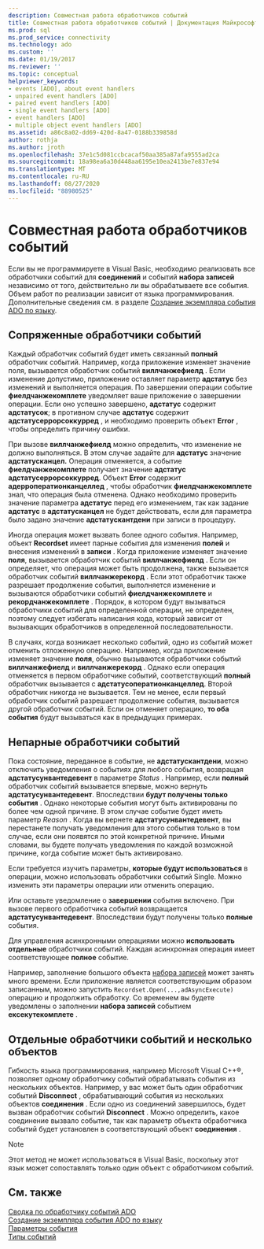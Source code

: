 ```yaml
---
description: Совместная работа обработчиков событий
title: Совместная работа обработчиков событий | Документация Майкрософт
ms.prod: sql
ms.prod_service: connectivity
ms.technology: ado
ms.custom: ''
ms.date: 01/19/2017
ms.reviewer: ''
ms.topic: conceptual
helpviewer_keywords:
- events [ADO], about event handlers
- unpaired event handlers [ADO]
- paired event handlers [ADO]
- single event handlers [ADO]
- event handlers [ADO]
- multiple object event handlers [ADO]
ms.assetid: a86c8a02-dd69-420d-8a47-0188b339858d
author: rothja
ms.author: jroth
ms.openlocfilehash: 37e1c5d081ccbcacaf50aa385a87afa9555ad2ca
ms.sourcegitcommit: 18a98ea6a30d448aa6195e10ea2413be7e837e94
ms.translationtype: MT
ms.contentlocale: ru-RU
ms.lasthandoff: 08/27/2020
ms.locfileid: "88980525"
---
```

# <a name="how-event-handlers-work-together"></a>Совместная работа обработчиков событий
Если вы не программируете в Visual Basic, необходимо реализовать все обработчики событий для **соединений** и событий **набора записей** независимо от того, действительно ли вы обрабатываете все события. Объем работ по реализации зависит от языка программирования. Дополнительные сведения см. в разделе [Создание экземпляра события ADO по языку](./ado-event-instantiation-by-language.md).  
  
## <a name="paired-event-handlers"></a>Сопряженные обработчики событий  
 Каждый обработчик событий будет иметь связанный **полный** обработчик событий. Например, когда приложение изменяет значение поля, вызывается обработчик событий **виллчанжефиелд** . Если изменение допустимо, приложение оставляет параметр **адстатус** без изменений и выполняется операция. По завершении операции событие **фиелдчанжекомплете** уведомляет ваше приложение о завершении операции. Если оно успешно завершено, **адстатус** содержит **адстатусок**; в противном случае **адстатус** содержит **адстатусеррорсоккурред** , и необходимо проверить объект **Error** , чтобы определить причину ошибки.  
  
 При вызове **виллчанжефиелд** можно определить, что изменение не должно выполняться. В этом случае задайте для **адстатус** значение **адстатусканцел.** Операция отменяется, а событие **фиелдчанжекомплете** получает значение **адстатус** **адстатусеррорсоккурред**. Объект **Error** содержит **адерроператионканцеллед** , чтобы обработчик **фиелдчанжекомплете** знал, что операция была отменена. Однако необходимо проверить значение параметра **адстатус** перед его изменением, так как задание **адстатус** в **адстатусканцел** не будет действовать, если для параметра было задано значение **адстатускантдени** при записи в процедуру.  
  
 Иногда операция может вызвать более одного события. Например, объект **Recordset** имеет парные события для изменения **полей** и внесения изменений в **записи** . Когда приложение изменяет значение **поля**, вызывается обработчик событий **виллчанжефиелд** . Если он определяет, что операция может быть продолжена, также вызывается обработчик событий **виллчанжерекорд** . Если этот обработчик также разрешает продолжение события, выполняется изменение и вызываются обработчики событий **фиелдчанжекомплете** и **рекордчанжекомплете** . Порядок, в котором будут вызываться обработчики событий для определенной операции, не определен, поэтому следует избегать написания кода, который зависит от вызывающих обработчиков в определенной последовательности.  
  
 В случаях, когда возникает несколько событий, одно из событий может отменить отложенную операцию. Например, когда приложение изменяет значение **поля**, обычно вызываются обработчики событий **виллчанжефиелд** и **виллчанжерекорд** . Однако если операция отменяется в первом обработчике событий, соответствующий **полный** обработчик вызывается с **адстатусоператионканцеллед**. Второй обработчик никогда не вызывается. Тем не менее, если первый обработчик событий разрешает продолжение события, вызывается другой обработчик событий. Если он отменяет операцию, **то оба события** будут вызываться как в предыдущих примерах.  
  
## <a name="unpaired-event-handlers"></a>Непарные обработчики событий  
 Пока состояние, переданное в событие, не **адстатускантдени**, можно отключить уведомления о событиях для любого события, возвращая **адстатусунвантедевент** в параметре *Status* . Например, если **полный** обработчик событий вызывается впервые, можно вернуть **адстатусунвантедевент**. Впоследствии **будут получены только события** . Однако некоторые события могут быть активированы по более чем одной причине. В этом случае событие будет иметь параметр *Reason* . Когда вы вернете **адстатусунвантедевент**, вы перестанете получать уведомления для этого события только в том случае, если они появятся по этой конкретной причине. Иными словами, вы будете получать уведомления по каждой возможной причине, когда событие может быть активировано.  
  
 Если требуется изучить параметры, **которые будут использоваться** в операции, можно использовать обработчики событий Single. Можно изменить эти параметры операции или отменить операцию.  
  
 Или оставьте уведомление о **завершении** события включено. При вызове первого обработчика событий возвращается **адстатусунвантедевент**. Впоследствии будут получены только **полные** события.  
  
 Для управления асинхронными операциями можно **использовать отдельные** обработчики событий. Каждая асинхронная операция имеет соответствующее **полное** событие.  
  
 Например, заполнение большого объекта [набора записей](../../reference/ado-api/recordset-object-ado.md) может занять много времени. Если приложение является соответствующим образом записанным, можно запустить `Recordset.Open(...,adAsyncExecute)` операцию и продолжить обработку. Со временем вы будете уведомлены о заполнении **набора записей** событием **ексекутекомплете** .  
  
## <a name="single-event-handlers-and-multiple-objects"></a>Отдельные обработчики событий и несколько объектов  
 Гибкость языка программирования, например Microsoft Visual C++®, позволяет одному обработчику событий обрабатывать события из нескольких объектов. Например, у вас может быть один обработчик событий **Disconnect** , обрабатывающий события из нескольких объектов **соединения** . Если одно из соединений завершилось, будет вызван обработчик событий **Disconnect** . Можно определить, какое соединение вызвало событие, так как параметр объекта обработчика событий будет установлен в соответствующий объект **соединения** .  
  
> [!NOTE]
>  Этот метод не может использоваться в Visual Basic, поскольку этот язык может сопоставлять только один объект с обработчиком событий.  
  
## <a name="see-also"></a>См. также  
 [Сводка по обработчику событий ADO](./ado-event-handler-summary.md)   
 [Создание экземпляра события ADO по языку](./ado-event-instantiation-by-language.md)   
 [Параметры события](./event-parameters.md)   
 [Типы событий](./types-of-events.md)